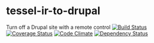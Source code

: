 # tessel-ir-to-drupal
Turn off a Drupal site with a remote control
[![Build Status](https://travis-ci.org/eiriksm/tessel-ir-to-drupal.svg?branch=master)](https://travis-ci.org/eiriksm/tessel-ir-to-drupal)
[![Coverage Status](https://coveralls.io/repos/eiriksm/tessel-ir-to-drupal/badge.svg?branch=master)](https://coveralls.io/r/eiriksm/tessel-ir-to-drupal?branch=master)
[![Code Climate](https://codeclimate.com/github/eiriksm/tessel-ir-to-drupal/badges/gpa.svg)](https://codeclimate.com/github/eiriksm/tessel-ir-to-drupal)
[![Dependency Status](https://david-dm.org/eiriksm/tessel-ir-to-drupal.svg)](https://david-dm.org/eiriksm/tessel-ir-to-drupal)
